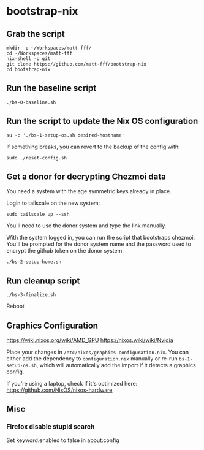 # bootstrap-nix

## Grab the script
```
mkdir -p ~/Workspaces/matt-fff/
cd ~/Workspaces/matt-fff
nix-shell -p git
git clone https://github.com/matt-fff/bootstrap-nix
cd bootstrap-nix
```

## Run the baseline script
```
./bs-0-baseline.sh
```

## Run the script to update the Nix OS configuration
```
su -c './bs-1-setup-os.sh desired-hostname'
```

If something breaks, you can revert to the backup of the config with:
```
sudo ./reset-config.sh
```

## Get a donor for decrypting Chezmoi data

You need a system with the age symmetric keys already in place.

Login to tailscale on the new system:
```
sudo tailscale up --ssh
```
You'll need to use the donor system and type the link manually.

With the system logged in, you can run the script that bootstraps chezmoi.
You'll be prompted for the donor system name and the password used to encrypt the github token on the donor system.
```
./bs-2-setup-home.sh
```

## Run cleanup script
```
./bs-3-finalize.sh
```

Reboot


## Graphics Configuration

https://wiki.nixos.org/wiki/AMD_GPU
https://nixos.wiki/wiki/Nvidia

Place your changes in `/etc/nixos/graphics-configuration.nix`. You can either add the dependency to `configuration.nix` manually or re-run `bs-1-setup-os.sh`, which will automatically add the import if it detects a graphics config.

If you're using a laptop, check if it's optimized here:
https://github.com/NixOS/nixos-hardware


## Misc
### Firefox disable stupid search
Set keyword.enabled to false in about:config


